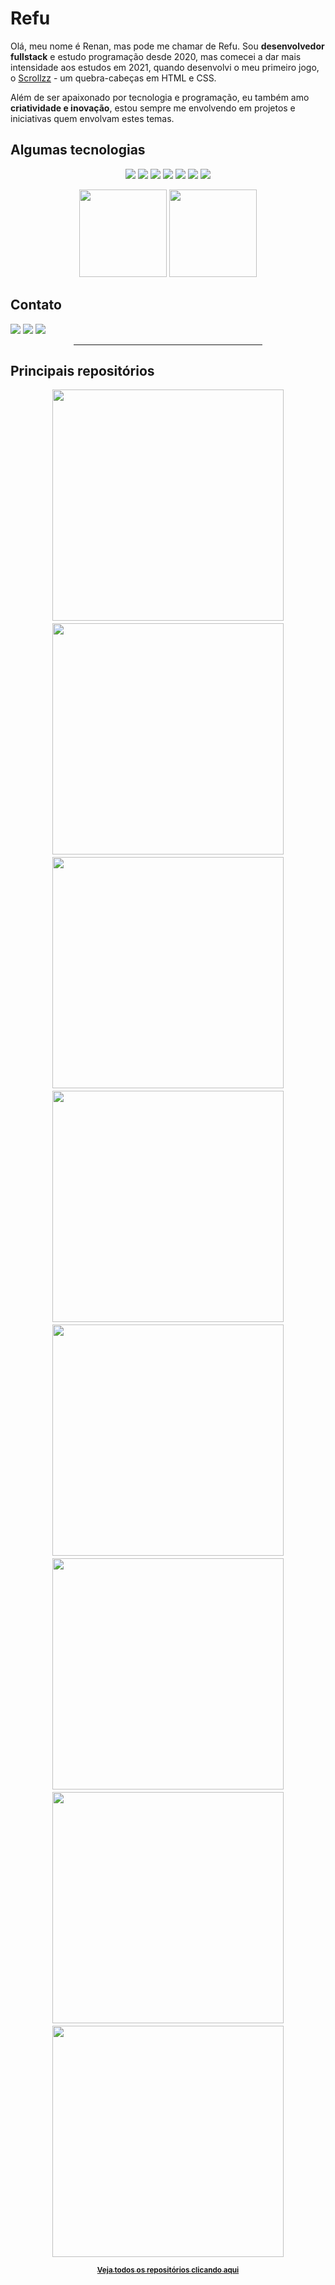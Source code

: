 # Refu

Olá, meu nome é Renan, mas pode me chamar de Refu. Sou **desenvolvedor fullstack** e estudo programação desde 2020, mas comecei a dar mais intensidade aos estudos em 2021, quando desenvolvi o meu primeiro jogo, o [Scrollzz](https://github.com/Refusado/Scrollzz) - um quebra-cabeças em HTML e CSS.

Além de ser apaixonado por tecnologia e programação, eu também amo **criatividade e inovação**, estou sempre me envolvendo em projetos e iniciativas quem envolvam estes temas. 

## Algumas tecnologias

<p align="center">
  <img src="https://img.shields.io/badge/html5-%23E34F26.svg?style=for-the-badge&logo=html5&logoColor=white"/>
  <img src="https://img.shields.io/badge/css3-%231572B6.svg?style=for-the-badge&logo=css3&logoColor=white"/>
  <img src="https://img.shields.io/badge/javascript-%23323330.svg?style=for-the-badge&logo=javascript&logoColor=%23F7DF1E"/>
  <img src="https://img.shields.io/badge/angular-%23DD0031.svg?style=for-the-badge&logo=angular&logoColor=white"/>
  <img src="https://img.shields.io/badge/php-%23777BB4.svg?style=for-the-badge&logo=php&logoColor=white"/>
  <img src="https://img.shields.io/badge/tailwindcss-%2338B2AC.svg?style=for-the-badge&logo=tailwind-css&logoColor=white"/>
  <img src="https://img.shields.io/badge/bootstrap-%23563D7C.svg?style=for-the-badge&logo=bootstrap&logoColor=white"/>
</p>

<p href="https://github.com/Refusado" align="center">
  <img 
  height="140em"
  src="https://github-readme-stats.vercel.app/api?username=Refusado&count_private=true&show_icons=true&theme=nord&hide_title=true" />
  <img 
  height="140em"
  src="https://github-readme-stats.vercel.app/api/top-langs/?username=Refusado&layout=compact&theme=nord&card_width=320&hide_title=true" />
</p>

## Contato

<p align=lr">
  <a target="_blank target="_blank" href="https://discord.com/users/412685400847679508"><img src="https://img.shields.io/badge/Discord-%237289DA.svg?style=flat-square&logo=discord&logoColor=white"/></a>
  <a target="_blank" href="mailto:renanfreitas.contato@gmail.com"><img src="https://img.shields.io/badge/Gmail-D14836?style=flat-square&logo=gmail&logoColor=white"/></a>
  <a target="_blank" href="https://www.linkedin.com/in/refu/"><img src="https://img.shields.io/badge/linkedin-%230077B5.svg?style=flat-square&logo=linkedin&logoColor=white"/></a>
</p>

<div align="center"><hr width="60%"></div>

## Principais repositórios

<div
  style="
    display: flex;
    flex-wrap: wrap;
    justify-content: center;
    gap: 4px;
  "
 >
<a href="https://github.com/Refusado/games-store-api">
  <img width="370px" align="center" src="https://github-readme-stats.vercel.app/api/pin/?username=Refusado&repo=games-store-api&theme=nord"/>
</a>
<a href="https://github.com/Refusado/sendemail-php">
  <img width="370px" align="center" src="https://github-readme-stats.vercel.app/api/pin/?username=Refusado&repo=sendemail-php&theme=nord"/>
</a>

<a href="https://github.com/Refusado/Scrollzz">
  <img width="370px" align="center" src="https://github-readme-stats.vercel.app/api/pin/?username=Refusado&repo=Scrollzz&theme=nord"/>
</a>
<a href="https://github.com/Refusado/quadro-draw">
  <img width="370px" align="center" src="https://github-readme-stats.vercel.app/api/pin/?username=Refusado&repo=quadro-draw&theme=nord"/>
</a>

<a href="https://github.com/Refusado/tailwind-presentation-card">
  <img width="370px" align="center" src="https://github-readme-stats.vercel.app/api/pin/?username=Refusado&repo=tailwind-presentation-card&theme=nord"/>
</a>
<a href="https://github.com/Refusado/filmes-em-cartaz">
  <img width="370px" align="center" src="https://github-readme-stats.vercel.app/api/pin/?username=Refusado&repo=filmes-em-cartaz&theme=nord"/>
</a>

<a href="https://github.com/Refusado/Tiro-ao-alvo-CSS">
  <img width="370px" align="center" src="https://github-readme-stats.vercel.app/api/pin/?username=Refusado&repo=Tiro-ao-alvo-CSS&theme=nord"/>
</a>
<a href="https://github.com/Refusado/Pop-up-CSS">
  <img width="370px" align="center" src="https://github-readme-stats.vercel.app/api/pin/?username=Refusado&repo=Pop-up-CSS&theme=nord"/>
</a>
</div>
<u><p align="center"><sub><a href="https://github.com/Refusado?tab=repositories"><b>Veja todos os repositórios clicando aqui</b></a></sub></p></u>

<!-- <a href="https://github.com/Refusado/">
  <img align="center" src="https://github-readme-stats.vercel.app/api/pin/?username=Refusado&repo=" />
</a> -->